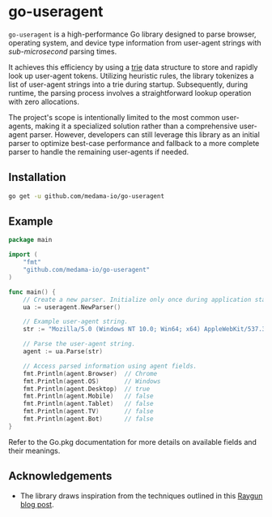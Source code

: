# go-useragent

`go-useragent` is a high-performance Go library designed to parse browser, operating system, and device type information from user-agent strings with _sub-microsecond_ parsing times.

It achieves this efficiency by using a [trie](https://en.wikipedia.org/wiki/Trie) data structure to store and rapidly look up user-agent tokens. Utilizing heuristic rules, the library tokenizes a list of user-agent strings into a trie during startup. Subsequently, during runtime, the parsing process involves a straightforward lookup operation with zero allocations.

The project's scope is intentionally limited to the most common user-agents, making it a specialized solution rather than a comprehensive user-agent parser. However, developers can still leverage this library as an initial parser to optimize best-case performance and fallback to a more complete parser to handle the remaining user-agents if needed.

## Installation

```bash
go get -u github.com/medama-io/go-useragent
```

## Example

```go
package main

import (
	"fmt"
	"github.com/medama-io/go-useragent"
)

func main() {
	// Create a new parser. Initialize only once during application startup.
	ua := useragent.NewParser()

	// Example user-agent string.
	str := "Mozilla/5.0 (Windows NT 10.0; Win64; x64) AppleWebKit/537.36 (KHTML, like Gecko) Chrome/118.0.0.0 Safari/537.36"

	// Parse the user-agent string.
	agent := ua.Parse(str)

	// Access parsed information using agent fields.
	fmt.Println(agent.Browser)  // Chrome
	fmt.Println(agent.OS)       // Windows
	fmt.Println(agent.Desktop)  // true
	fmt.Println(agent.Mobile)   // false
	fmt.Println(agent.Tablet)   // false
	fmt.Println(agent.TV)       // false
	fmt.Println(agent.Bot)      // false
}
```
Refer to the Go.pkg documentation for more details on available fields and their meanings.

## Acknowledgements

- The library draws inspiration from the techniques outlined in this [Raygun blog post](https://raygun.com/blog/possibility-tree-fast-string-parsing/).